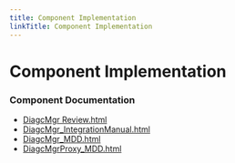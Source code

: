 ```yaml
---
title: Component Implementation
linkTitle: Component Implementation
---
```


# Component Implementation
### Component Documentation

- [DiagcMgr Review.html](doc/DiagcMgr%20Review.html)
- [DiagcMgr_IntegrationManual.html](doc/DiagcMgr_IntegrationManual.html)
- [DiagcMgr_MDD.html](doc/DiagcMgr_MDD.html)
- [DiagcMgrProxy_MDD.html](doc/DiagcMgrProxy_MDD.html)

